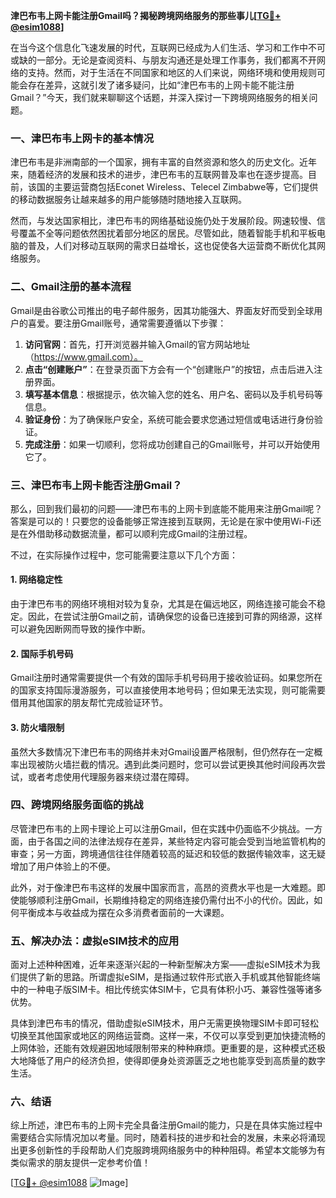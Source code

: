**津巴布韦上网卡能注册Gmail吗？揭秘跨境网络服务的那些事儿[[TG💪+ @esim1088](https://t.me/s/esim1088)]**

在当今这个信息化飞速发展的时代，互联网已经成为人们生活、学习和工作中不可或缺的一部分。无论是查阅资料、与朋友沟通还是处理工作事务，我们都离不开网络的支持。然而，对于生活在不同国家和地区的人们来说，网络环境和使用规则可能会存在差异，这就引发了诸多疑问，比如“津巴布韦的上网卡能不能注册Gmail？”今天，我们就来聊聊这个话题，并深入探讨一下跨境网络服务的相关问题。

### 一、津巴布韦上网卡的基本情况

津巴布韦是非洲南部的一个国家，拥有丰富的自然资源和悠久的历史文化。近年来，随着经济的发展和技术的进步，津巴布韦的互联网普及率也在逐步提高。目前，该国的主要运营商包括Econet Wireless、Telecel Zimbabwe等，它们提供的移动数据服务让越来越多的用户能够随时随地接入互联网。

然而，与发达国家相比，津巴布韦的网络基础设施仍处于发展阶段。网速较慢、信号覆盖不全等问题依然困扰着部分地区的居民。尽管如此，随着智能手机和平板电脑的普及，人们对移动互联网的需求日益增长，这也促使各大运营商不断优化其网络服务。

### 二、Gmail注册的基本流程

Gmail是由谷歌公司推出的电子邮件服务，因其功能强大、界面友好而受到全球用户的喜爱。要注册Gmail账号，通常需要遵循以下步骤：

1. **访问官网**：首先，打开浏览器并输入Gmail的官方网站地址（https://www.gmail.com）。
2. **点击“创建账户”**：在登录页面下方会有一个“创建账户”的按钮，点击后进入注册界面。
3. **填写基本信息**：根据提示，依次输入您的姓名、用户名、密码以及手机号码等信息。
4. **验证身份**：为了确保账户安全，系统可能会要求您通过短信或电话进行身份验证。
5. **完成注册**：如果一切顺利，您将成功创建自己的Gmail账号，并可以开始使用它了。

### 三、津巴布韦上网卡能否注册Gmail？

那么，回到我们最初的问题——津巴布韦的上网卡到底能不能用来注册Gmail呢？答案是可以的！只要您的设备能够正常连接到互联网，无论是在家中使用Wi-Fi还是在外借助移动数据流量，都可以顺利完成Gmail的注册过程。

不过，在实际操作过程中，您可能需要注意以下几个方面：

#### 1. 网络稳定性
由于津巴布韦的网络环境相对较为复杂，尤其是在偏远地区，网络连接可能会不稳定。因此，在尝试注册Gmail之前，请确保您的设备已连接到可靠的网络源，这样可以避免因断网而导致的操作中断。

#### 2. 国际手机号码
Gmail注册时通常需要提供一个有效的国际手机号码用于接收验证码。如果您所在的国家支持国际漫游服务，可以直接使用本地号码；但如果无法实现，则可能需要借用其他国家的朋友帮忙完成验证环节。

#### 3. 防火墙限制
虽然大多数情况下津巴布韦的网络并未对Gmail设置严格限制，但仍然存在一定概率出现被防火墙拦截的情况。遇到此类问题时，您可以尝试更换其他时间段再次尝试，或者考虑使用代理服务器来绕过潜在障碍。

### 四、跨境网络服务面临的挑战

尽管津巴布韦的上网卡理论上可以注册Gmail，但在实践中仍面临不少挑战。一方面，由于各国之间的法律法规存在差异，某些特定内容可能会受到当地监管机构的审查；另一方面，跨境通信往往伴随着较高的延迟和较低的数据传输效率，这无疑增加了用户体验上的不便。

此外，对于像津巴布韦这样的发展中国家而言，高昂的资费水平也是一大难题。即使能够顺利注册Gmail，长期维持稳定的网络连接仍需付出不小的代价。因此，如何平衡成本与收益成为摆在众多消费者面前的一大课题。

### 五、解决办法：虚拟eSIM技术的应用

面对上述种种困难，近年来逐渐兴起的一种新型解决方案——虚拟eSIM技术为我们提供了新的思路。所谓虚拟eSIM，是指通过软件形式嵌入手机或其他智能终端中的一种电子版SIM卡。相比传统实体SIM卡，它具有体积小巧、兼容性强等诸多优势。

具体到津巴布韦的情况，借助虚拟eSIM技术，用户无需更换物理SIM卡即可轻松切换至其他国家或地区的网络运营商。这样一来，不仅可以享受到更加快捷流畅的上网体验，还能有效规避因地域限制带来的种种麻烦。更重要的是，这种模式还极大地降低了用户的经济负担，使得即便身处资源匮乏之地也能享受到高质量的数字生活。

### 六、结语

综上所述，津巴布韦的上网卡完全具备注册Gmail的能力，只是在具体实施过程中需要结合实际情况加以考量。同时，随着科技的进步和社会的发展，未来必将涌现出更多创新性的手段帮助人们克服跨境网络服务中的种种阻碍。希望本文能够为有类似需求的朋友提供一定参考价值！

[[TG💪+ @esim1088](https://t.me/s/esim1088) ![Image](https://i.postimg.cc/4NQfJmqS/Snipaste-2025-05-13-00-14-12.png)]
